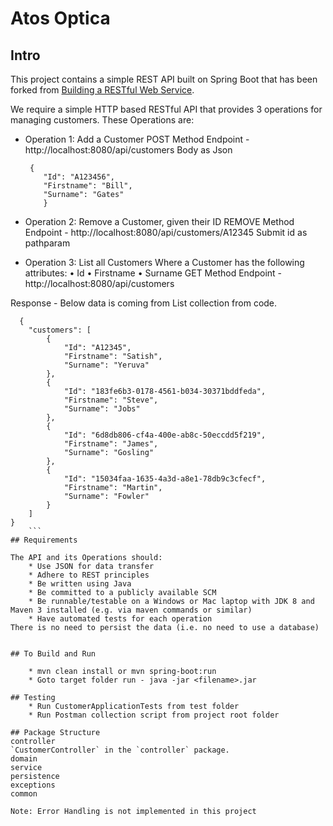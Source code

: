 # Atos Optica 
## Intro
This project contains a simple REST API built on Spring Boot that has been forked from [Building a RESTful Web Service](https://spring.io/guides/gs/rest-service/).

We require a simple HTTP based RESTful API that provides 3 operations for managing customers. These Operations are:

* Operation 1: Add a Customer
    POST Method Endpoint - http://localhost:8080/api/customers
    Body as Json
    ```
     {
        "Id": "A123456",
        "Firstname": "Bill",
        "Surname": "Gates"
        }
    ```
* Operation 2: Remove a Customer, given their ID
    REMOVE Method Endpoint - http://localhost:8080/api/customers/A12345
    Submit id as pathparam

* Operation 3: List all Customers
Where a Customer has the following attributes:
• Id
• Firstname
• Surname
GET Method Endpoint - http://localhost:8080/api/customers

Response - Below data is coming from List collection from code.
```
  {
    "customers": [
        {
            "Id": "A12345",
            "Firstname": "Satish",
            "Surname": "Yeruva"
        },
        {
            "Id": "183fe6b3-0178-4561-b034-30371bddfeda",
            "Firstname": "Steve",
            "Surname": "Jobs"
        },
        {
            "Id": "6d8db806-cf4a-400e-ab8c-50eccdd5f219",
            "Firstname": "James",
            "Surname": "Gosling"
        },
        {
            "Id": "15034faa-1635-4a3d-a8e1-78db9c3cfecf",
            "Firstname": "Martin",
            "Surname": "Fowler"
        }
    ]
}
    ```
## Requirements

The API and its Operations should:
    * Use JSON for data transfer
    * Adhere to REST principles
    * Be written using Java
    * Be committed to a publicly available SCM
    * Be runnable/testable on a Windows or Mac laptop with JDK 8 and Maven 3 installed (e.g. via maven commands or similar)
    * Have automated tests for each operation
There is no need to persist the data (i.e. no need to use a database)


## To Build and Run

    * mvn clean install or mvn spring-boot:run
    * Goto target folder run - java -jar <filename>.jar 

## Testing 
    * Run CustomerApplicationTests from test folder 
    * Run Postman collection script from project root folder 

## Package Structure
controller
`CustomerController` in the `controller` package.
domain
service
persistence
exceptions
common

Note: Error Handling is not implemented in this project

